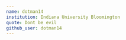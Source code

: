 ```yaml
---
name: dotman14
institution: Indiana University Bloomington
quote: Dont be evil
github_user: dotman14
---
```

